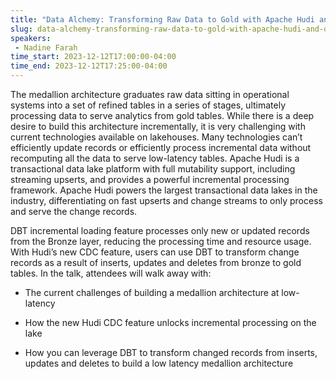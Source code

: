 ```yaml
---
title: "Data Alchemy: Transforming Raw Data to Gold with Apache Hudi and DBT"
slug: data-alchemy-transforming-raw-data-to-gold-with-apache-hudi-and-dbt
speakers:
 - Nadine Farah
time_start: 2023-12-12T17:00:00-04:00
time_end: 2023-12-12T17:25:00-04:00
---
```


The medallion architecture graduates raw data sitting in operational systems into a set of refined tables in a series of stages, ultimately processing data to serve analytics from gold tables. While there is a deep desire to build this architecture incrementally, it is very challenging with current technologies available on lakehouses. Many technologies can’t efficiently update records or efficiently process incremental data without recomputing all the data to serve low-latency tables. Apache Hudi is a transactional data lake platform with full mutability support, including streaming upserts, and provides a powerful incremental processing framework. Apache Hudi powers the largest transactional data lakes in the industry, differentiating on fast upserts and change streams to only process and serve the change records. 
 
 
 
 DBT incremental loading feature processes only new or updated records from the Bronze layer, reducing the processing time and resource usage. With Hudi’s new CDC feature, users can use DBT to transform change records as a result of inserts, updates and deletes from bronze to gold tables. In the talk, attendees will walk away with: 
 
 
 
 - The current challenges of building a medallion architecture at low-latency
 
 - How the new Hudi CDC feature unlocks incremental processing on the lake
 
 - How you can leverage DBT to transform changed records from inserts, updates and deletes to build a low latency medallion architecture